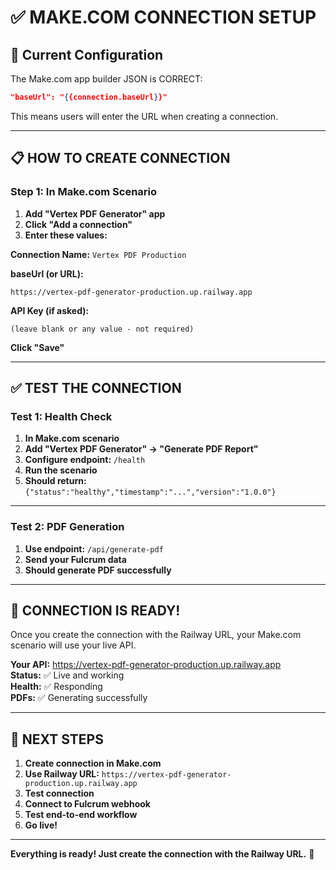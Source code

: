 # ✅ MAKE.COM CONNECTION SETUP

## 🎯 Current Configuration

The Make.com app builder JSON is CORRECT:
```json
"baseUrl": "{{connection.baseUrl}}"
```

This means users will enter the URL when creating a connection.

---

## 📋 HOW TO CREATE CONNECTION

### **Step 1: In Make.com Scenario**

1. **Add "Vertex PDF Generator" app**
2. **Click "Add a connection"**
3. **Enter these values:**

**Connection Name:** `Vertex PDF Production`

**baseUrl (or URL):**
```
https://vertex-pdf-generator-production.up.railway.app
```

**API Key (if asked):**
```
(leave blank or any value - not required)
```

**Click "Save"**

---

## ✅ TEST THE CONNECTION

### **Test 1: Health Check**

1. **In Make.com scenario**
2. **Add "Vertex PDF Generator" → "Generate PDF Report"**
3. **Configure endpoint:** `/health`
4. **Run the scenario**
5. **Should return:** `{"status":"healthy","timestamp":"...","version":"1.0.0"}`

---

### **Test 2: PDF Generation**

1. **Use endpoint:** `/api/generate-pdf`
2. **Send your Fulcrum data**
3. **Should generate PDF successfully**

---

## 🎉 CONNECTION IS READY!

Once you create the connection with the Railway URL, your Make.com scenario will use your live API.

**Your API:** https://vertex-pdf-generator-production.up.railway.app  
**Status:** ✅ Live and working  
**Health:** ✅ Responding  
**PDFs:** ✅ Generating successfully  

---

## 📝 NEXT STEPS

1. **Create connection in Make.com**
2. **Use Railway URL:** `https://vertex-pdf-generator-production.up.railway.app`
3. **Test connection**
4. **Connect to Fulcrum webhook**
5. **Test end-to-end workflow**
6. **Go live!**

---

**Everything is ready! Just create the connection with the Railway URL.** 🚀

